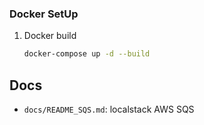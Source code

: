 ### Docker SetUp

1. Docker build
   ```bash
   docker-compose up -d --build
   ```
   
## Docs
  * `docs/README_SQS.md`: localstack AWS SQS